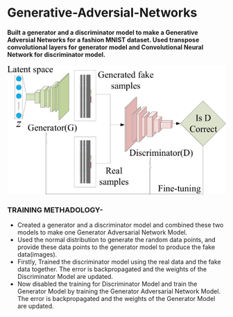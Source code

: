 # Generative-Adversial-Networks
#### Built a generator and a discriminator model to make a Generative Adversial Networks for a fashion MNIST dataset. Used transpose convolutional layers for generator model and Convolutional Neural Network for discriminator model.

![GAN Model](GAN_model.png)

### TRAINING METHADOLOGY-

* Created a generator and a discriminator model and combined these two models to make one Generator Adversarial Network Model.
* Used the normal distribution to generate the random data points, and provide these data points to the generator model to produce the fake data(images).
* Firstly, Trained the discriminator model using the real data and the fake data together. The error is backpropagated and the weights of the Discriminator Model are updated.
* Now disabled the training for Discriminator Model and train the Generator Model by training the Generator Adversarial Network Model. The error is backpropagated and the weights of the Generator Model are updated.
